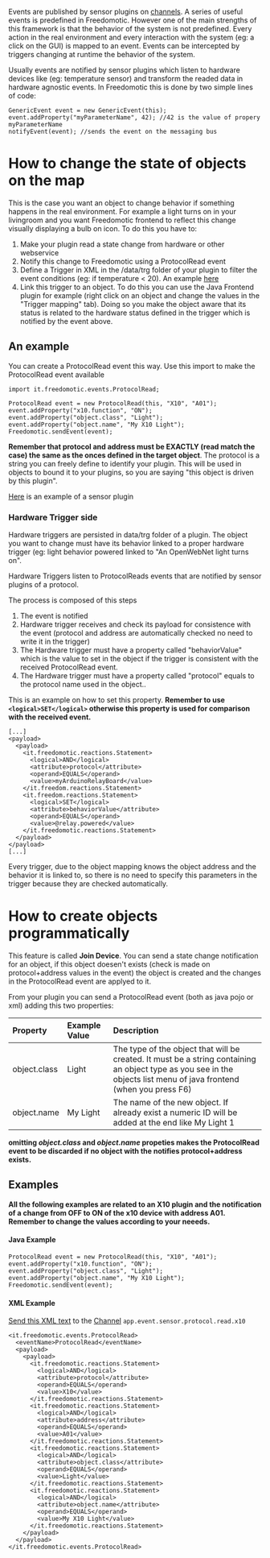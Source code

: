 Events are published by sensor plugins on [channels](Channel.md). A series of useful events is predefined in Freedomotic. However one of the main strengths of this framework is that the behavior of the system is not predefined. Every action in the real environment and every interaction with the system (eg: a click on the GUI) is mapped to an event. Events can be intercepted by triggers changing at runtime the behavior of the system.

Usually events are notified by sensor plugins which listen to hardware devices like (eg: temperature sensor) and transform the readed data in hardware agnostic events. In Freedomotic this is done by two simple lines of code:

```
GenericEvent event = new GenericEvent(this);
event.addProperty("myParameterName", 42); //42 is the value of propery myParameterName
notifyEvent(event); //sends the event on the messaging bus
```

<a href='Hidden comment: 
= Predefined Events =
[EventsList Here] is a list of the predefined Freedom events.
[http://www.freedomotic.com/forum/6/24?page=1#338 Here you can discuss about new events proposal]
'></a>

# How to change the state of objects on the map #

This is the case you want an object to change behavior if something happens in the real environment. For example a light turns on in your livingroom and you want Freedomotic frontend to reflect this change visually displaying a bulb on icon.
To do this you have to:
  1. Make your plugin read a state change from hardware or other webservice
  1. Notify this change to Freedomotic using a ProtocolRead event
  1. Define a Trigger in XML in the /data/trg folder of your plugin to filter the event conditions (eg: if temperature < 20). An example [here](http://code.google.com/p/freedomotic/source/browse/trunk/freedom/plugins/devices/it.cicolella.phwsw/data/trg/int%400.xml)
  1. Link this trigger to an object. To do this you can use the Java Frontend plugin for example (right click on an object and change the values in the "Trigger mapping" tab). Doing so you make the object aware that its status is related to the hardware status defined in the trigger which is notified by the event above.

## An example ##

You can create a ProtocolRead event this way. Use this import to make the ProtocolRead event available
```
import it.freedomotic.events.ProtocolRead;
```

```
ProtocolRead event = new ProtocolRead(this, "X10", "A01");
event.addProperty("x10.function", "ON");
event.addProperty("object.class", "Light");
event.addProperty("object.name", "My X10 Light");
Freedomotic.sendEvent(event);
```

**Remember that protocol and address must be EXACTLY (read match the case) the same as the onces defined in the target object**. The protocol is a string you can freely define to identify your plugin. This will be used in objects to bound it to your plugins, so you are saying "this object is driven by this plugin".

[Here](http://code.google.com/p/freedomotic/source/browse/trunk/ETHProgettiHwSw/src/it/freedom/cicolella/ETHProgettiHwSwSensor.java) is an example of a sensor plugin

### Hardware Trigger side ###

Hardware triggers are persisted in data/trg folder of a plugin.
The object you want to change must have its behavior linked to a proper hardware trigger (eg: light behavior powered linked to "An OpenWebNet light turns on".

Hardware Triggers listen to ProtocolReads events that are notified by sensor plugins of a protocol.

The process is composed of this steps
  1. The event is notified
  1. Hardware trigger receives and check its payload for consistence with the event (protocol and address are automatically checked no need to write it in the trigger)
  1. The Hardware trigger must have a property called "behaviorValue" which is the value to set in the object if the trigger is consistent with the received ProtocolRead event.
  1. The Hardware trigger must have a property called "protocol" equals to the protocol name used in the object..

This is an example on how to set this property. **Remember to use `<logical>SET</logical>` otherwise this property is used for comparison with the received event.**

```
[...]
<payload>
  <payload>
    <it.freedomotic.reactions.Statement>
      <logical>AND</logical>
      <attribute>protocol</attribute>
      <operand>EQUALS</operand>
      <value>myArduinoRelayBoard</value>
    </it.freedom.reactions.Statement>
    <it.freedom.reactions.Statement>
      <logical>SET</logical>
      <attribute>behaviorValue</attribute>
      <operand>EQUALS</operand>
      <value>@relay.powered</value>
    </it.freedomotic.reactions.Statement>
  </payload>
</payload>
[...]
```

Every trigger, due to the object mapping knows the object address and the behavior it is linked to, so there is no need to specify this parameters in the trigger because they are checked automatically.

# How to create objects programmatically #

This feature is called **Join Device**. You can send a state change notification for an object, if this object doesen't exists (check is made on protocol+address values in the event) the object is created and the changes in the ProtocolRead event are applyed to it.

From your plugin you can send a ProtocolRead event (both as java pojo or xml) adding this two properties:

| **Property** | **Example Value** | **Description** |
|:-------------|:------------------|:----------------|
| object.class | Light             | The type of the object that will be created. It must be a string containing an object type as you see in the objects list menu of java frontend (when you press F6) |
| object.name  | My Light          | The name of the new object. If already exist a numeric ID will be added at the end like My Light 1 |

**omitting _object.class_ and _object.name_ propeties makes the ProtocolRead event to be discarded if no object with the notifies protocol+address exists.**

## Examples ##

**All the following examples are related to an X10 plugin and the notification of a change from OFF to ON of the x10 device with address A01. Remember to change the values according to your neeeds.**

#### Java Example ####
```
ProtocolRead event = new ProtocolRead(this, "X10", "A01");
event.addProperty("x10.function", "ON");
event.addProperty("object.class", "Light");
event.addProperty("object.name", "My X10 Light");
Freedomotic.sendEvent(event);
```

#### XML Example ####
[Send this XML text](ExternalClientsMessaging.md) to the [Channel](Channel.md) `app.event.sensor.protocol.read.x10`

```
<it.freedomotic.events.ProtocolRead>
  <eventName>ProtocolRead</eventName>
  <payload>
    <payload>
      <it.freedomotic.reactions.Statement>
        <logical>AND</logical>
        <attribute>protocol</attribute>
        <operand>EQUALS</operand>
        <value>X10</value>
      </it.freedomotic.reactions.Statement>
      <it.freedomotic.reactions.Statement>
        <logical>AND</logical>
        <attribute>address</attribute>
        <operand>EQUALS</operand>
        <value>A01</value>
      </it.freedomotic.reactions.Statement>
      <it.freedomotic.reactions.Statement>
        <logical>AND</logical>
        <attribute>object.class</attribute>
        <operand>EQUALS</operand>
        <value>Light</value>
      </it.freedomotic.reactions.Statement>
      <it.freedomotic.reactions.Statement>
        <logical>AND</logical>
        <attribute>object.name</attribute>
        <operand>EQUALS</operand>
        <value>My X10 Light</value>
      </it.freedomotic.reactions.Statement>
    </payload>
  </payload>
</it.freedomotic.events.ProtocolRead>
```